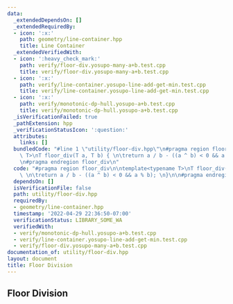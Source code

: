 ```yaml
---
data:
  _extendedDependsOn: []
  _extendedRequiredBy:
  - icon: ':x:'
    path: geometry/line-container.hpp
    title: Line Container
  _extendedVerifiedWith:
  - icon: ':heavy_check_mark:'
    path: verify/floor-div.yosupo-many-a+b.test.cpp
    title: verify/floor-div.yosupo-many-a+b.test.cpp
  - icon: ':x:'
    path: verify/line-container.yosupo-line-add-get-min.test.cpp
    title: verify/line-container.yosupo-line-add-get-min.test.cpp
  - icon: ':x:'
    path: verify/monotonic-dp-hull.yosupo-a+b.test.cpp
    title: verify/monotonic-dp-hull.yosupo-a+b.test.cpp
  _isVerificationFailed: true
  _pathExtension: hpp
  _verificationStatusIcon: ':question:'
  attributes:
    links: []
  bundledCode: "#line 1 \"utility/floor-div.hpp\"\n#pragma region floor_div\n\ntemplate<typename\
    \ T>\nT floor_div(T a, T b) { \n\treturn a / b - ((a ^ b) < 0 && a % b); \n}\n\
    \n#pragma endregion floor_div\n"
  code: "#pragma region floor_div\n\ntemplate<typename T>\nT floor_div(T a, T b) {\
    \ \n\treturn a / b - ((a ^ b) < 0 && a % b); \n}\n\n#pragma endregion floor_div"
  dependsOn: []
  isVerificationFile: false
  path: utility/floor-div.hpp
  requiredBy:
  - geometry/line-container.hpp
  timestamp: '2022-04-29 22:36:50-07:00'
  verificationStatus: LIBRARY_SOME_WA
  verifiedWith:
  - verify/monotonic-dp-hull.yosupo-a+b.test.cpp
  - verify/line-container.yosupo-line-add-get-min.test.cpp
  - verify/floor-div.yosupo-many-a+b.test.cpp
documentation_of: utility/floor-div.hpp
layout: document
title: Floor Division
---
```


## Floor Division